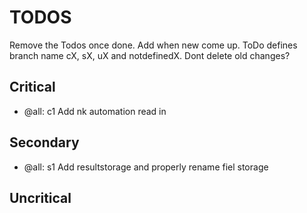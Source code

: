 # TODOS
Remove the Todos once done. Add when new come up. ToDo defines branch name
cX, sX, uX and notdefinedX. Dont delete old changes?
## Critical
- @all: c1 Add nk automation read in

## Secondary
- @all: s1 Add resultstorage and properly rename fiel storage

## Uncritical
